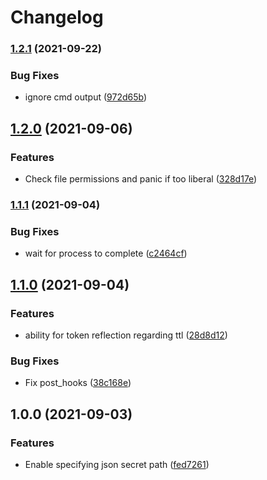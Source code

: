 # Changelog

### [1.2.1](https://www.github.com/soerenschneider/occult/compare/v1.2.0...v1.2.1) (2021-09-22)


### Bug Fixes

* ignore cmd output ([972d65b](https://www.github.com/soerenschneider/occult/commit/972d65b46407f19796fc2ca64effb7178faf1262))

## [1.2.0](https://www.github.com/soerenschneider/occult/compare/v1.1.1...v1.2.0) (2021-09-06)


### Features

* Check file permissions and panic if too liberal ([328d17e](https://www.github.com/soerenschneider/occult/commit/328d17ef8ddb9e1d5c36f800cfe68287faf94c41))

### [1.1.1](https://www.github.com/soerenschneider/occult/compare/v1.1.0...v1.1.1) (2021-09-04)


### Bug Fixes

* wait for process to complete ([c2464cf](https://www.github.com/soerenschneider/occult/commit/c2464cf1511ac34293cea955b854cea1179f72a0))

## [1.1.0](https://www.github.com/soerenschneider/occult/compare/v1.0.0...v1.1.0) (2021-09-04)


### Features

* ability for token reflection regarding ttl ([28d8d12](https://www.github.com/soerenschneider/occult/commit/28d8d12ba2c638496ba46ff5a6e6cf8fca77f470))


### Bug Fixes

* Fix post_hooks ([38c168e](https://www.github.com/soerenschneider/occult/commit/38c168e827bcead8054c2533e5f440f3b1eab71a))

## 1.0.0 (2021-09-03)


### Features

* Enable specifying json secret path ([fed7261](https://www.github.com/soerenschneider/occult/commit/fed72618f60272d8d62ac4286ca0b9dfd05f9cdb))
